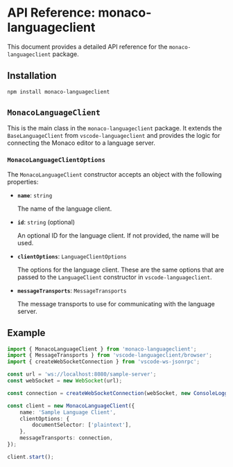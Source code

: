 # API Reference: monaco-languageclient

This document provides a detailed API reference for the `monaco-languageclient` package.

## Installation

```bash
npm install monaco-languageclient
```

## `MonacoLanguageClient`

This is the main class in the `monaco-languageclient` package. It extends the `BaseLanguageClient` from `vscode-languageclient` and provides the logic for connecting the Monaco editor to a language server.

### `MonacoLanguageClientOptions`

The `MonacoLanguageClient` constructor accepts an object with the following properties:

-   **`name`**: `string`

    The name of the language client.

-   **`id`**: `string` (optional)

    An optional ID for the language client. If not provided, the name will be used.

-   **`clientOptions`**: `LanguageClientOptions`

    The options for the language client. These are the same options that are passed to the `LanguageClient` constructor in `vscode-languageclient`.

-   **`messageTransports`**: `MessageTransports`

    The message transports to use for communicating with the language server.

## Example

```typescript
import { MonacoLanguageClient } from 'monaco-languageclient';
import { MessageTransports } from 'vscode-languageclient/browser';
import { createWebSocketConnection } from 'vscode-ws-jsonrpc';

const url = 'ws://localhost:8080/sample-server';
const webSocket = new WebSocket(url);

const connection = createWebSocketConnection(webSocket, new ConsoleLogger());

const client = new MonacoLanguageClient({
    name: 'Sample Language Client',
    clientOptions: {
        documentSelector: ['plaintext'],
    },
    messageTransports: connection,
});

client.start();
```
